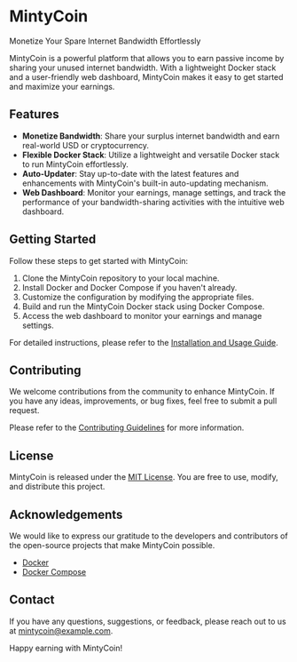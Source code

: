 # MintyCoin

Monetize Your Spare Internet Bandwidth Effortlessly

MintyCoin is a powerful platform that allows you to earn passive income by sharing your unused internet bandwidth. With a lightweight Docker stack and a user-friendly web dashboard, MintyCoin makes it easy to get started and maximize your earnings.

## Features

- **Monetize Bandwidth**: Share your surplus internet bandwidth and earn real-world USD or cryptocurrency.
- **Flexible Docker Stack**: Utilize a lightweight and versatile Docker stack to run MintyCoin effortlessly.
- **Auto-Updater**: Stay up-to-date with the latest features and enhancements with MintyCoin's built-in auto-updating mechanism.
- **Web Dashboard**: Monitor your earnings, manage settings, and track the performance of your bandwidth-sharing activities with the intuitive web dashboard.

## Getting Started

Follow these steps to get started with MintyCoin:

1. Clone the MintyCoin repository to your local machine.
2. Install Docker and Docker Compose if you haven't already.
3. Customize the configuration by modifying the appropriate files.
4. Build and run the MintyCoin Docker stack using Docker Compose.
5. Access the web dashboard to monitor your earnings and manage settings.

For detailed instructions, please refer to the [Installation and Usage Guide](docs/guide.md).

## Contributing

We welcome contributions from the community to enhance MintyCoin. If you have any ideas, improvements, or bug fixes, feel free to submit a pull request.

Please refer to the [Contributing Guidelines](CONTRIBUTING.md) for more information.

## License

MintyCoin is released under the [MIT License](LICENSE). You are free to use, modify, and distribute this project.

## Acknowledgements

We would like to express our gratitude to the developers and contributors of the open-source projects that make MintyCoin possible.

- [Docker](https://www.docker.com/)
- [Docker Compose](https://docs.docker.com/compose/)

## Contact

If you have any questions, suggestions, or feedback, please reach out to us at mintycoin@example.com.

Happy earning with MintyCoin!
